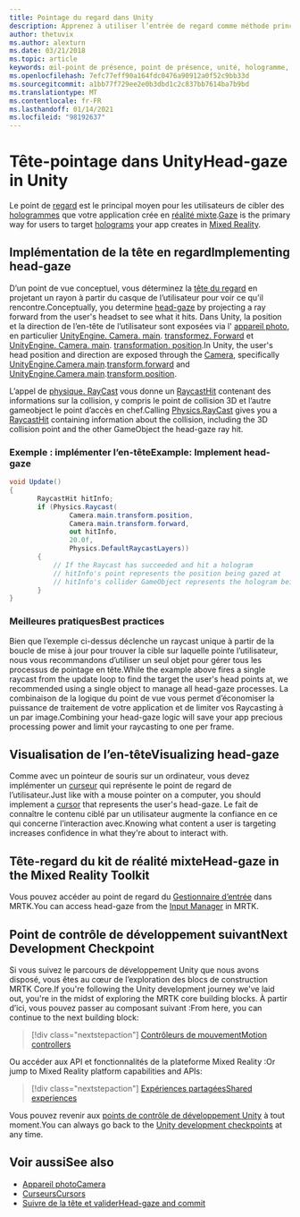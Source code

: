 ```yaml
---
title: Pointage du regard dans Unity
description: Apprenez à utiliser l’entrée de regard comme méthode principale permettant aux utilisateurs de cibler les hologrammes que votre application crée en réalité mixte.
author: thetuvix
ms.author: alexturn
ms.date: 03/21/2018
ms.topic: article
keywords: œil-point de présence, point de présence, unité, hologramme, réalité mixte, casque de réalité mixte, casque de réalité mixte, casque de réalité virtuelle, MRTK, boîte à outils de réalité mixte
ms.openlocfilehash: 7efc77eff90a164fdc0476a90912a0f52c9bb33d
ms.sourcegitcommit: a1bb77f729ee2e0b3dbd1c2c837bb7614ba7b9bd
ms.translationtype: MT
ms.contentlocale: fr-FR
ms.lasthandoff: 01/14/2021
ms.locfileid: "98192637"
---
```

# <a name="head-gaze-in-unity"></a><span data-ttu-id="4c7f1-104">Tête-pointage dans Unity</span><span class="sxs-lookup"><span data-stu-id="4c7f1-104">Head-gaze in Unity</span></span>

<span data-ttu-id="4c7f1-105">Le point de [regard](../../design/gaze-and-commit.md) est le principal moyen pour les utilisateurs de cibler des [hologrammes](../../discover/hologram.md) que votre application crée en [réalité mixte](../../discover/mixed-reality.md).</span><span class="sxs-lookup"><span data-stu-id="4c7f1-105">[Gaze](../../design/gaze-and-commit.md) is the primary way for users to target [holograms](../../discover/hologram.md) your app creates in [Mixed Reality](../../discover/mixed-reality.md).</span></span>

## <a name="implementing-head-gaze"></a><span data-ttu-id="4c7f1-106">Implémentation de la tête en regard</span><span class="sxs-lookup"><span data-stu-id="4c7f1-106">Implementing head-gaze</span></span>

<span data-ttu-id="4c7f1-107">D’un point de vue conceptuel, vous déterminez la [tête du regard](../../design/gaze-and-commit.md) en projetant un rayon à partir du casque de l’utilisateur pour voir ce qu’il rencontre.</span><span class="sxs-lookup"><span data-stu-id="4c7f1-107">Conceptually, you determine [head-gaze](../../design/gaze-and-commit.md) by projecting a ray forward from the user's headset to see what it hits.</span></span> <span data-ttu-id="4c7f1-108">Dans Unity, la position et la direction de l’en-tête de l’utilisateur sont exposées via l' [appareil photo](camera-in-unity.md), en particulier [UnityEngine. Camera. main](https://docs.unity3d.com/ScriptReference/Camera-main.html). [transformez. Forward](https://docs.unity3d.com/ScriptReference/Transform-forward.html) et [UnityEngine. Camera. main](https://docs.unity3d.com/ScriptReference/Camera-main.html). [transformation. position](https://docs.unity3d.com/ScriptReference/Transform-position.html).</span><span class="sxs-lookup"><span data-stu-id="4c7f1-108">In Unity, the user's head position and direction are exposed through the [Camera](camera-in-unity.md), specifically [UnityEngine.Camera.main](https://docs.unity3d.com/ScriptReference/Camera-main.html).[transform.forward](https://docs.unity3d.com/ScriptReference/Transform-forward.html) and [UnityEngine.Camera.main](https://docs.unity3d.com/ScriptReference/Camera-main.html).[transform.position](https://docs.unity3d.com/ScriptReference/Transform-position.html).</span></span>

<span data-ttu-id="4c7f1-109">L’appel de [physique. RayCast](https://docs.unity3d.com/ScriptReference/Physics.Raycast.html) vous donne un [RaycastHit](https://docs.unity3d.com/ScriptReference/RaycastHit.html) contenant des informations sur la collision, y compris le point de collision 3D et l’autre gameobject le point d’accès en chef.</span><span class="sxs-lookup"><span data-stu-id="4c7f1-109">Calling [Physics.RayCast](https://docs.unity3d.com/ScriptReference/Physics.Raycast.html) gives you a [RaycastHit](https://docs.unity3d.com/ScriptReference/RaycastHit.html) containing information about the collision, including the 3D collision point and the other GameObject the head-gaze ray hit.</span></span>

### <a name="example-implement-head-gaze"></a><span data-ttu-id="4c7f1-110">Exemple : implémenter l’en-tête</span><span class="sxs-lookup"><span data-stu-id="4c7f1-110">Example: Implement head-gaze</span></span>

```cs
void Update()
{
       RaycastHit hitInfo;
       if (Physics.Raycast(
               Camera.main.transform.position,
               Camera.main.transform.forward,
               out hitInfo,
               20.0f,
               Physics.DefaultRaycastLayers))
       {
           // If the Raycast has succeeded and hit a hologram
           // hitInfo's point represents the position being gazed at
           // hitInfo's collider GameObject represents the hologram being gazed at
       }
}
```

### <a name="best-practices"></a><span data-ttu-id="4c7f1-111">Meilleures pratiques</span><span class="sxs-lookup"><span data-stu-id="4c7f1-111">Best practices</span></span>

<span data-ttu-id="4c7f1-112">Bien que l’exemple ci-dessus déclenche un raycast unique à partir de la boucle de mise à jour pour trouver la cible sur laquelle pointe l’utilisateur, nous vous recommandons d’utiliser un seul objet pour gérer tous les processus de pointage en tête.</span><span class="sxs-lookup"><span data-stu-id="4c7f1-112">While the example above fires a single raycast from the update loop to find the target the user's head points at, we recommended using a single object to manage all head-gaze processes.</span></span> <span data-ttu-id="4c7f1-113">La combinaison de la logique du point de vue vous permet d’économiser la puissance de traitement de votre application et de limiter vos Raycasting à un par image.</span><span class="sxs-lookup"><span data-stu-id="4c7f1-113">Combining your head-gaze logic will save your app precious processing power and limit your raycasting to one per frame.</span></span>

## <a name="visualizing-head-gaze"></a><span data-ttu-id="4c7f1-114">Visualisation de l’en-tête</span><span class="sxs-lookup"><span data-stu-id="4c7f1-114">Visualizing head-gaze</span></span>

<span data-ttu-id="4c7f1-115">Comme avec un pointeur de souris sur un ordinateur, vous devez implémenter un [curseur](../../design/cursors.md) qui représente le point de regard de l’utilisateur.</span><span class="sxs-lookup"><span data-stu-id="4c7f1-115">Just like with a mouse pointer on a computer, you should implement a [cursor](../../design/cursors.md) that represents the user's head-gaze.</span></span> <span data-ttu-id="4c7f1-116">Le fait de connaître le contenu ciblé par un utilisateur augmente la confiance en ce qui concerne l’interaction avec.</span><span class="sxs-lookup"><span data-stu-id="4c7f1-116">Knowing what content a user is targeting increases confidence in what they're about to interact with.</span></span>

## <a name="head-gaze-in-the-mixed-reality-toolkit"></a><span data-ttu-id="4c7f1-117">Tête-regard du kit de réalité mixte</span><span class="sxs-lookup"><span data-stu-id="4c7f1-117">Head-gaze in the Mixed Reality Toolkit</span></span> 
<span data-ttu-id="4c7f1-118">Vous pouvez accéder au point de regard du [Gestionnaire d’entrée](https://microsoft.github.io/MixedRealityToolkit-Unity/Documentation/Input/Overview.html) dans MRTK.</span><span class="sxs-lookup"><span data-stu-id="4c7f1-118">You can access head-gaze from the [Input Manager](https://microsoft.github.io/MixedRealityToolkit-Unity/Documentation/Input/Overview.html) in MRTK.</span></span>

## <a name="next-development-checkpoint"></a><span data-ttu-id="4c7f1-119">Point de contrôle de développement suivant</span><span class="sxs-lookup"><span data-stu-id="4c7f1-119">Next Development Checkpoint</span></span>

<span data-ttu-id="4c7f1-120">Si vous suivez le parcours de développement Unity que nous avons disposé, vous êtes au cœur de l’exploration des blocs de construction MRTK Core.</span><span class="sxs-lookup"><span data-stu-id="4c7f1-120">If you're following the Unity development journey we've laid out, you're in the midst of exploring the MRTK core building blocks.</span></span> <span data-ttu-id="4c7f1-121">À partir d’ici, vous pouvez passer au composant suivant :</span><span class="sxs-lookup"><span data-stu-id="4c7f1-121">From here, you can continue to the next building block:</span></span>

> [!div class="nextstepaction"]
> [<span data-ttu-id="4c7f1-122">Contrôleurs de mouvement</span><span class="sxs-lookup"><span data-stu-id="4c7f1-122">Motion controllers</span></span>](motion-controllers-in-unity.md)

<span data-ttu-id="4c7f1-123">Ou accéder aux API et fonctionnalités de la plateforme Mixed Reality :</span><span class="sxs-lookup"><span data-stu-id="4c7f1-123">Or jump to Mixed Reality platform capabilities and APIs:</span></span>

> [!div class="nextstepaction"]
> [<span data-ttu-id="4c7f1-124">Expériences partagées</span><span class="sxs-lookup"><span data-stu-id="4c7f1-124">Shared experiences</span></span>](shared-experiences-in-unity.md)

<span data-ttu-id="4c7f1-125">Vous pouvez revenir aux [points de contrôle de développement Unity](unity-development-overview.md#2-core-building-blocks) à tout moment.</span><span class="sxs-lookup"><span data-stu-id="4c7f1-125">You can always go back to the [Unity development checkpoints](unity-development-overview.md#2-core-building-blocks) at any time.</span></span>

## <a name="see-also"></a><span data-ttu-id="4c7f1-126">Voir aussi</span><span class="sxs-lookup"><span data-stu-id="4c7f1-126">See also</span></span>
* [<span data-ttu-id="4c7f1-127">Appareil photo</span><span class="sxs-lookup"><span data-stu-id="4c7f1-127">Camera</span></span>](camera-in-unity.md)
* [<span data-ttu-id="4c7f1-128">Curseurs</span><span class="sxs-lookup"><span data-stu-id="4c7f1-128">Cursors</span></span>](../../design/cursors.md)
* [<span data-ttu-id="4c7f1-129">Suivre de la tête et valider</span><span class="sxs-lookup"><span data-stu-id="4c7f1-129">Head-gaze and commit</span></span>](../../design/gaze-and-commit.md)
